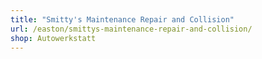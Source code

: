 ```yaml
---
title: "Smitty's Maintenance Repair and Collision"
url: /easton/smittys-maintenance-repair-and-collision/
shop: Autowerkstatt
---
```

